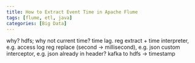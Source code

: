 ```yaml
---
title: How to Extract Event Time in Apache Flume
tags: [flume, etl, java]
categories: [Big Data]
---
```


<!-- more -->

why? hdfs; why not current time? time lag.
reg extract + time interpreter, e.g. access log
reg replace (second -> millisecond), e.g. json
custom interceptor, e.g. json
already in header?
kafka to hdfs -> timestamp
